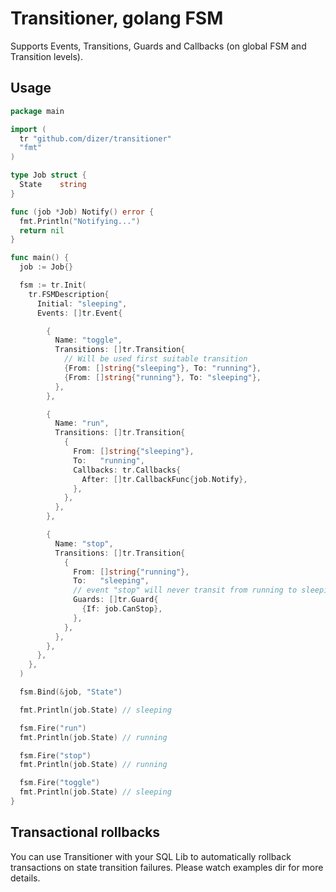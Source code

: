 # Transitioner, golang FSM

Supports Events, Transitions, Guards and Callbacks (on global FSM and Transition levels).

## Usage

```go
package main

import (
  tr "github.com/dizer/transitioner"
  "fmt"
)

type Job struct {
  State    string
}

func (job *Job) Notify() error {
  fmt.Println("Notifying...")
  return nil
}

func main() {
  job := Job{}

  fsm := tr.Init(
    tr.FSMDescription{
      Initial: "sleeping",
      Events: []tr.Event{

        {
          Name: "toggle",
          Transitions: []tr.Transition{
            // Will be used first suitable transition
            {From: []string{"sleeping"}, To: "running"},
            {From: []string{"running"}, To: "sleeping"},
          },
        },

        {
          Name: "run",
          Transitions: []tr.Transition{
            {
              From: []string{"sleeping"},
              To:   "running",
              Callbacks: tr.Callbacks{
                After: []tr.CallbackFunc{job.Notify},
              },
            },
          },
        },

        {
          Name: "stop",
          Transitions: []tr.Transition{
            {
              From: []string{"running"},
              To:   "sleeping",
              // event "stop" will never transit from running to sleeping
              Guards: []tr.Guard{
                {If: job.CanStop},
              },
            },
          },
        },
      },
    },
  )

  fsm.Bind(&job, "State")

  fmt.Println(job.State) // sleeping

  fsm.Fire("run")
  fmt.Println(job.State) // running

  fsm.Fire("stop")
  fmt.Println(job.State) // running

  fsm.Fire("toggle")
  fmt.Println(job.State) // sleeping
}
```

## Transactional rollbacks

You can use Transitioner with your SQL Lib to automatically rollback transactions on state transition failures.
Please watch examples dir for more details.
